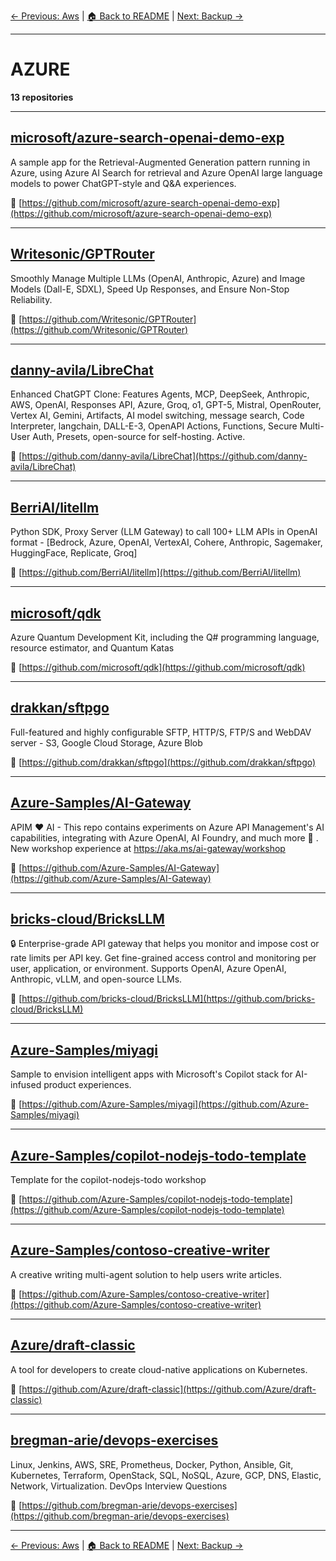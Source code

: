 [← Previous: Aws](aws.txt) | [🏠 Back to README](../README.md) | [Next: Backup →](backup.txt)

---

# AZURE

**13 repositories**

---

## [microsoft/azure-search-openai-demo-exp](https://github.com/microsoft/azure-search-openai-demo-exp)

A sample app for the Retrieval-Augmented Generation pattern running in Azure, using Azure AI Search for retrieval and Azure OpenAI large language models  to power ChatGPT-style and Q&A experiences.

🔗 [https://github.com/microsoft/azure-search-openai-demo-exp](https://github.com/microsoft/azure-search-openai-demo-exp)

---

## [Writesonic/GPTRouter](https://github.com/Writesonic/GPTRouter)

Smoothly Manage Multiple LLMs (OpenAI, Anthropic, Azure) and Image Models (Dall-E, SDXL), Speed Up Responses, and Ensure Non-Stop Reliability.

🔗 [https://github.com/Writesonic/GPTRouter](https://github.com/Writesonic/GPTRouter)

---

## [danny-avila/LibreChat](https://github.com/danny-avila/LibreChat)

Enhanced ChatGPT Clone: Features Agents, MCP, DeepSeek, Anthropic, AWS, OpenAI, Responses API, Azure, Groq, o1, GPT-5, Mistral, OpenRouter, Vertex AI, Gemini, Artifacts, AI model switching, message search, Code Interpreter, langchain, DALL-E-3, OpenAPI Actions, Functions, Secure Multi-User Auth, Presets, open-source for self-hosting. Active.

🔗 [https://github.com/danny-avila/LibreChat](https://github.com/danny-avila/LibreChat)

---

## [BerriAI/litellm](https://github.com/BerriAI/litellm)

Python SDK, Proxy Server (LLM Gateway) to call 100+ LLM APIs in OpenAI format - [Bedrock, Azure, OpenAI, VertexAI, Cohere, Anthropic, Sagemaker, HuggingFace, Replicate, Groq]

🔗 [https://github.com/BerriAI/litellm](https://github.com/BerriAI/litellm)

---

## [microsoft/qdk](https://github.com/microsoft/qdk)

Azure Quantum Development Kit, including the Q# programming language, resource estimator, and Quantum Katas

🔗 [https://github.com/microsoft/qdk](https://github.com/microsoft/qdk)

---

## [drakkan/sftpgo](https://github.com/drakkan/sftpgo)

Full-featured and highly configurable SFTP, HTTP/S, FTP/S and WebDAV server - S3, Google Cloud Storage, Azure Blob

🔗 [https://github.com/drakkan/sftpgo](https://github.com/drakkan/sftpgo)

---

## [Azure-Samples/AI-Gateway](https://github.com/Azure-Samples/AI-Gateway)

APIM ❤️ AI - This repo contains experiments on Azure API Management's AI capabilities, integrating with Azure OpenAI, AI Foundry, and much more 🚀 . New workshop experience at https://aka.ms/ai-gateway/workshop

🔗 [https://github.com/Azure-Samples/AI-Gateway](https://github.com/Azure-Samples/AI-Gateway)

---

## [bricks-cloud/BricksLLM](https://github.com/bricks-cloud/BricksLLM)

🔒 Enterprise-grade API gateway that helps you monitor and impose cost or rate limits per API key. Get fine-grained access control and monitoring per user, application, or environment. Supports OpenAI, Azure OpenAI, Anthropic, vLLM, and open-source LLMs.

🔗 [https://github.com/bricks-cloud/BricksLLM](https://github.com/bricks-cloud/BricksLLM)

---

## [Azure-Samples/miyagi](https://github.com/Azure-Samples/miyagi)

Sample to envision intelligent apps with Microsoft's Copilot stack for AI-infused product experiences.

🔗 [https://github.com/Azure-Samples/miyagi](https://github.com/Azure-Samples/miyagi)

---

## [Azure-Samples/copilot-nodejs-todo-template](https://github.com/Azure-Samples/copilot-nodejs-todo-template)

Template for the copilot-nodejs-todo workshop

🔗 [https://github.com/Azure-Samples/copilot-nodejs-todo-template](https://github.com/Azure-Samples/copilot-nodejs-todo-template)

---

## [Azure-Samples/contoso-creative-writer](https://github.com/Azure-Samples/contoso-creative-writer)

A creative writing multi-agent solution to help users write articles.

🔗 [https://github.com/Azure-Samples/contoso-creative-writer](https://github.com/Azure-Samples/contoso-creative-writer)

---

## [Azure/draft-classic](https://github.com/Azure/draft-classic)

A tool for developers to create cloud-native applications on Kubernetes.

🔗 [https://github.com/Azure/draft-classic](https://github.com/Azure/draft-classic)

---

## [bregman-arie/devops-exercises](https://github.com/bregman-arie/devops-exercises)

Linux, Jenkins, AWS, SRE, Prometheus, Docker, Python, Ansible, Git, Kubernetes, Terraform, OpenStack, SQL, NoSQL, Azure, GCP, DNS, Elastic, Network, Virtualization. DevOps Interview Questions

🔗 [https://github.com/bregman-arie/devops-exercises](https://github.com/bregman-arie/devops-exercises)

---


[← Previous: Aws](aws.txt) | [🏠 Back to README](../README.md) | [Next: Backup →](backup.txt)
